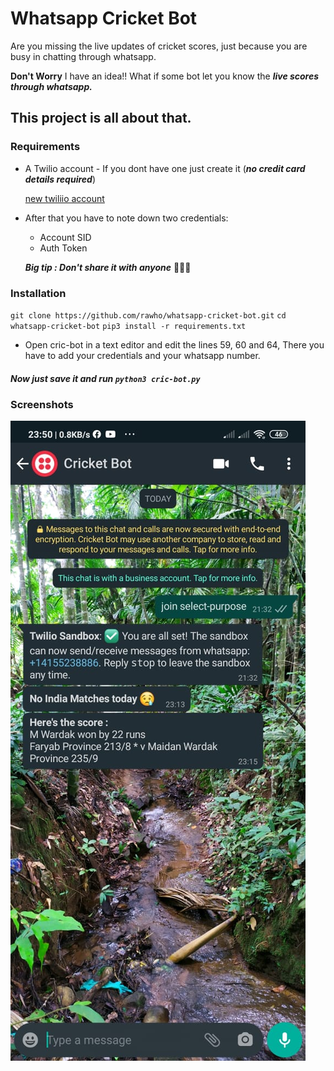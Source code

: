 # Whatsapp Cricket Bot
Are you missing the live updates of cricket scores, just because you are busy in chatting through whatsapp.

**Don't Worry** I have an idea!! What if some bot let you know the ***live scores through whatsapp.***

This project is all about that.
---------------

### Requirements
* A Twilio account - If you dont have one just create it (***no credit card details required***)

  [new twiliio account](https://www.twilio.com/try-twilio)

* After that you have to note down two credentials:
  * Account SID
  * Auth Token
  
  ***Big tip : Don't share it with anyone*** 🤣🤣🤣
### Installation

`git clone https://github.com/rawho/whatsapp-cricket-bot.git`
`cd whatsapp-cricket-bot`
`pip3 install -r requirements.txt`

* Open cric-bot in a text editor and edit the lines 59, 60 and 64, There you have to add your credentials and your whatsapp number.

##### Now just save it and run `python3 cric-bot.py`

### Screenshots

![Crick bot demo](cric-bot.jpeg)
